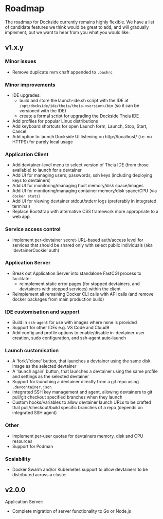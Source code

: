 # Roadmap

The roadmap for Dockside currently remains highly flexible. We have a list of candidate features we think would be great to add, and will gradually implement, but we want to hear from you what you would like.

## v1.x.y

### Minor issues

- Remove duplicate nvm chaff appended to `.bashrc`

### Minor improvements

- IDE upgrades:
  - build and store the launch-ide.sh script with the IDE at `/opt/dockside/ide/theia/theia-<version>/bin` (so it can be versioned with the IDE)
  - create a formal script for upgrading the Dockside Theia IDE
- Add profiles for popular Linux distributions
- Add keyboard shortcuts for open Launch form, Launch, Stop, Start, Cancel
- Add option to launch Dockside UI listening on http://localhost/ (i.e. no HTTPS) for purely local usage

### Application Client

- Add devtainer-level menu to select version of Theia IDE (from those available) to launch for a devtainer
- Add UI for managing users, passwords, ssh keys (including deploying keys to devtainers)
- Add UI for monitoring/managing host memory/disk space/images
- Add UI for monitoring/managing container memory/disk space/CPU (via `docker stats`)
- Add UI for viewing devtainer stdout/stderr logs (preferably in integrated terminal)
- Replace Bootstrap with alternative CSS framework more appropriate to a web app

### Service access control

- Implement per-devtainer secret-URL-based auth/access level for services that should be shared only with select public individuals (aka 'devtainerCookie' auth)

### Application Server

- Break out Application Server into standalone FastCGI process to facilitate:
  - reimplement static error pages (for stopped devtainers, and devtainers with stopped services) within the client
- Reimplement all remaining Docker CLI calls with API calls (and remove docker packages from main production build)

### IDE customisation and support

- Build in `ssh-agent` for use with images where none is provided
- Support for other IDEs e.g. VS Code and Cloud9
- Add config and profile options to enable/disable in-devtainer user creation, sudo configuration, and ssh-agent auto-launch

### Launch customisation

- A 'fork'/'clone' button, that launches a devtainer using the same disk image as the selected devtainer
- A 'launch again' button, that launches a devtainer using the same profile and settings as the selected devtainer
- Support for launching a devtainer directly from a git repo using `.devcontainer.json`
- Integrated SSH key management and agent, allowing devtainers to git pull/git checkout specified branches when they launch
- Custom hooks/variables to allow devtainer launch URLs to be crafted that pull/checkout/build specific branches of a repo (depends on integrated SSH agent)

### Other

- Implement per-user quotas for devtainers memory, disk and CPU resources
- Support for Podman

### Scalability

- Docker Swarm and/or Kubernetes support to allow devtainers to be distributed across a cluster

## v2.0.0

Application Server:

- Complete migration of server functionality to Go or Node.js

